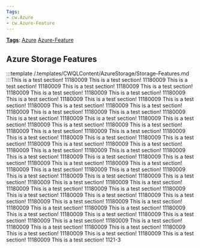 ```yaml
---
Tags:
- cw.Azure
- cw.Azure-Feature
---
```

[**Tags**](/Tags): [Azure](/Tags/Azure)  [Azure-Feature](/Tags/Azure%2DFeature) 

## Azure Storage Features

:::template /.templates/CWQLContent/AzureStorage/Storage-Features.md
:::This is a test section! 11180009
This is a test section! 11180009
This is a test section! 11180009
This is a test section! 11180009
This is a test section! 11180009
This is a test section! 11180009
This is a test section! 11180009
This is a test section! 11180009
This is a test section! 11180009
This is a test section! 11180009
This is a test section! 11180009
This is a test section! 11180009
This is a test section! 11180009
This is a test section! 11180009
This is a test section! 11180009
This is a test section! 11180009
This is a test section! 11180009
This is a test section! 11180009
This is a test section! 11180009
This is a test section! 11180009
This is a test section! 11180009
This is a test section! 11180009
This is a test section! 11180009
This is a test section! 11180009
This is a test section! 11180009
This is a test section! 11180009
This is a test section! 11180009
This is a test section! 11180009
This is a test section! 11180009
This is a test section! 11180009
This is a test section! 11180009
This is a test section! 11180009
This is a test section! 11180009
This is a test section! 11180009
This is a test section! 11180009
This is a test section! 11180009
This is a test section! 11180009
This is a test section! 11180009
This is a test section! 11180009
This is a test section! 11180009
This is a test section! 11180009
This is a test section! 11180009
This is a test section! 11180009
This is a test section! 11180009
This is a test section! 11180009
This is a test section! 11180009
This is a test section! 11180009
This is a test section! 11180009
This is a test section! 11180009
This is a test section! 11180009
This is a test section! 11180009
This is a test section! 11180009
This is a test section! 11180009
This is a test section! 11180009
This is a test section! 11180009
This is a test section! 11180009
This is a test section! 11180009
This is a test section! 11180009
This is a test section! 11180009
This is a test section! 1121-3
